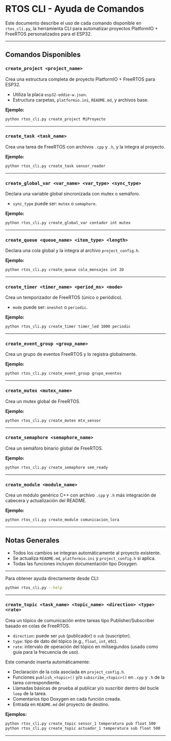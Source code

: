 # RTOS CLI - Ayuda de Comandos

Este documento describe el uso de cada comando disponible en `rtos_cli.py`, la herramienta CLI para automatizar proyectos PlatformIO + FreeRTOS personalizados para el ESP32.

---

## Comandos Disponibles

### `create_project <project_name>`

Crea una estructura completa de proyecto PlatformIO + FreeRTOS para ESP32.

* Utiliza la placa `esp32-eddie-w.json`.
* Estructura carpetas, `platformio.ini`, `README.md`, y archivos base.

**Ejemplo:**

```bash
python rtos_cli.py create_project MiProyecto
```

---

### `create_task <task_name>`

Crea una tarea de FreeRTOS con archivos `.cpp` y `.h`, y la integra al proyecto.

**Ejemplo:**

```bash
python rtos_cli.py create_task sensor_reader
```

---

### `create_global_var <var_name> <var_type> <sync_type>`

Declara una variable global sincronizada con mutex o semáforo.

* `sync_type` puede ser: `mutex` o `semaphore`.

**Ejemplo:**

```bash
python rtos_cli.py create_global_var contador int mutex
```

---

### `create_queue <queue_name> <item_type> <length>`

Declara una cola global y la integra al archivo `project_config.h`.

**Ejemplo:**

```bash
python rtos_cli.py create_queue cola_mensajes int 20
```

---

### `create_timer <timer_name> <period_ms> <mode>`

Crea un temporizador de FreeRTOS (único o periódico).

* `mode` puede ser: `oneshot` o `periodic`.

**Ejemplo:**

```bash
python rtos_cli.py create_timer timer_led 1000 periodic
```

---

### `create_event_group <group_name>`

Crea un grupo de eventos FreeRTOS y lo registra globalmente.

**Ejemplo:**

```bash
python rtos_cli.py create_event_group grupo_eventos
```

---

### `create_mutex <mutex_name>`

Crea un mutex global de FreeRTOS.

**Ejemplo:**

```bash
python rtos_cli.py create_mutex mtx_sensor
```

---

### `create_semaphore <semaphore_name>`

Crea un semáforo binario global de FreeRTOS.

**Ejemplo:**

```bash
python rtos_cli.py create_semaphore sem_ready
```

---

### `create_module <module_name>`

Crea un módulo genérico C++ con archivo `.cpp` y `.h` más integración de cabecera y actualización del README.

**Ejemplo:**

```bash
python rtos_cli.py create_module comunicacion_lora
```

---

## Notas Generales

* Todos los cambios se integran automáticamente al proyecto existente.
* Se actualiza `README.md`, `platformio.ini` y `project_config.h` si aplica.
* Todas las funciones incluyen documentación tipo Doxygen.

---

Para obtener ayuda directamente desde CLI:

```bash
python rtos_cli.py --help
```

---

### `create_topic <task_name> <topic_name> <direction> <type> <rate>`

Crea un tópico de comunicación entre tareas tipo Publisher/Subscriber basado en colas de FreeRTOS.

* `direction`: puede ser `pub` (publicador) o `sub` (suscriptor).
* `type`: tipo de dato del tópico (e.g., `float`, `int`, etc).
* `rate`: intervalo de operación del tópico en milisegundos (usado como guía para la frecuencia de uso).

Este comando inserta automáticamente:

- Declaración de la cola asociada en `project_config.h`.
- Funciones `publish_<topic>()` y/o `subscribe_<topic>()` en `.cpp` y `.h` de la tarea correspondiente.
- Llamadas básicas de prueba al publicar y/o suscribir dentro del bucle `loop` de la tarea.
- Comentarios tipo Doxygen en cada función creada.
- Entrada en `README.md` del proyecto de destino.

**Ejemplos:**

```bash
python rtos_cli.py create_topic sensor_1 temperatura pub float 500
python rtos_cli.py create_topic actuador_1 temperatura sub float 500
```

---
